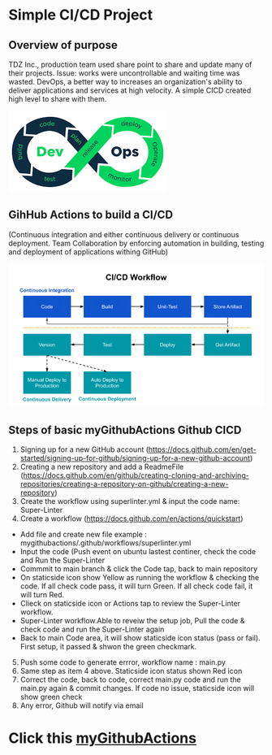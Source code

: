 # Simple CI/CD Project

## Overview of purpose
TDZ Inc., production team used share point to share and update many of their projects. Issue:  works were uncontrollable and waiting time was wasted. DevOps, a better way to increases an organization's ability to deliver applications and services at high velocity. A simple CICD created high level to share with them.

![devOps](devOps.png)

## GihHub Actions to build a CI/CD 
(Continuous integration and either continuous delivery or continuous deployment. Team Collaboration by enforcing automation in building, testing and deployment of applications withing GitHub)

![CI_CD_worflow](CI_CD_worflow.png)

## Steps of basic myGithubActions Github CICD
1. Signing up for a new GitHub account (https://docs.github.com/en/get-started/signing-up-for-github/signing-up-for-a-new-github-account)
2. Creating a new repository and add a ReadmeFile (https://docs.github.com/en/github/creating-cloning-and-archiving-repositories/creating-a-repository-on-github/creating-a-new-repository)
3. Create the workflow using superlinter.yml & input the code name: Super-Linter
4. Create a workflow (https://docs.github.com/en/actions/quickstart)
* Add file and create new file example : mygithubactions/.github/workflows/superlinter.yml
* Input the code (Push event on ubuntu lastest continer, check the code and Run the Super-Linter
* Commmit to main branch & click the Code tap, back to main repository
* On staticside icon show Yellow as running the workflow & checking the code. If all check code pass, it will turn Green. If all check code fail, it will turn Red. 
* Clieck on staticside icon or Actions tap to review the Super-Linter workflow. 
* Super-Linter workflow.Able to reveiw the setup job, Pull the code & check code and run the Super-Linter again
* Back to main Code area, it will show staticside icon status (pass or fail). First setup, it passed & shwon the green checkmark.
5. Push some code to generate errror, workflow name : main.py
6. Same step as item 4 above. Staticside icon status shown Red icon
7. Correct the code, back to code, correct main.py code and run the main.py again & commit changes. If code no issue, staticside icon will show green check 
8. Any error, Github will notify via email 

# Click this [myGithubActions](https://nethanialtan.github.io/myGithubActions/)









 
 
 





